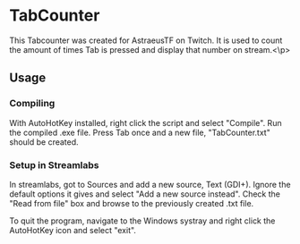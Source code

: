 <h1>TabCounter</h1>
<p>This Tabcounter was created for AstraeusTF on Twitch. It is used to count the amount of times Tab is pressed and display that number on stream.<\p>

<h2>Usage</h2>
<h3>Compiling</h3>
<p>With AutoHotKey installed, right click the script and select "Compile". Run the compiled .exe file. Press Tab once and a new file, "TabCounter.txt" should be created. </p>
<h3>Setup in Streamlabs</h3>
<p>In streamlabs, got to Sources and add a new source, Text (GDI+). Ignore the default options it gives and select "Add a new source instead". Check the "Read from file" box and browse to the previously created .txt file.</p>
<p>To quit the program, navigate to the Windows systray and right click the AutoHotKey icon and select "exit".</p>
